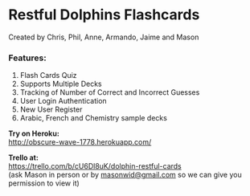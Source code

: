 Restful Dolphins Flashcards
===========================
  
  Created by Chris, Phil, Anne, Armando, Jaime and Mason

### Features:
1. Flash Cards Quiz
2. Supports Multiple Decks
3. Tracking of Number of Correct and Incorrect Guesses
4. User Login Authentication
5. New User Register
6. Arabic, French and Chemistry sample decks

**Try on Heroku:**  
http://obscure-wave-1778.herokuapp.com/


**Trello at:**  
https://trello.com/b/cU6Dl8uK/dolphin-restful-cards  
(ask Mason in person or by masonwid@gmail.com so we can give you permission to view it)  
